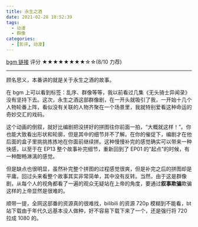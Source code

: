 ```yaml
---
title: 永生之酒
date: 2021-02-28 18:52:39
tags:
  - 动漫
  - 群像
categories:
  - [影评, 动漫]
---
```


[bgm 链接][1] 评分 ★★★★★★★★☆☆(8/10 力荐)

<!-- more -->

---

顾名思义，本番讲的就是关于永生之酒的故事。

在 bgm 上可以看到标签：乱序、群像等等，我以前看过几集《无头骑士异闻录》没有坚持下去。这次，永生之酒这部群像剧，在一开头就吸引了我，一开始十几个人物轮番上阵，看似没有关联的人物齐聚在一个场景里，我就特别爱看这种命运的奇妙交汇的戏码。

这个动画的倒叙，就好比编剧把没拼好的拼图往你前面一拍，“大概就这样！”。你也能大致看出形状和轮廓，但是其中的细节并不了解。在你的催促下，编剧才在他后面的盒子里挑挑拣拣地在你面前继续拼。这种慢慢补完的感觉确实可以带来一种快感，以至于在 EP13 整个故事补完细节，重新回到了 EP01 的“起点”的时候，有一种酣畅淋漓的感觉。

但是缺点也很明显，虽然补完整个拼图的过程感觉很爽，但是补完之后的拼图却是平庸。回过头来看整个故事其实非常简单，其中没有反转。当然，由于这是群像剧，从每个人的视角都看了一遍的观众无疑站在上帝的角度，要通过**叙事欺骗**欺骗这样的上帝显然是很难的。

顺带一提，全网这部番的资源真的很难找，bilibili 的资源 720p 模糊到不能看，bt 站下载由于年代久远基本没人做种，好不容易下载下来了一个，还是强行将 720 拉成 1080 的。

[1]: https://bgm.tv/subject/965
